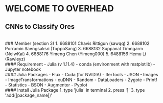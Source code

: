 # WELCOME TO OVERHEAD
## CNNs to Classify Ores
<br>
### Member (section 3)
1. 6688101 Chavis Rittigun (sawqq)
2. 6688102 Porramin Saengsaksri (ToppoSang)
3. 6688132 Suppanat Timngarm (NeiwKai)
4. 6688176 Yimeng Chen (Yimeng000)
5. 6488156 Hemu Li (Rawleyz)
<br>
#### Requirement
- Julia (v  1.11.4)
- conda (environment with matplotlib)
- Jupyter notebook
<br> 
#### Julia Packages
- Flux
- Cuda (for NVIDIA)
- IterTools
- JSON
- Images
- ImageTransformations
- cuDNN
- Random
- DataLoaders
- Zygote
- Printf
- Statistics
- BSON
- Augmentor
- Pyplot
<br>
#### Install Julia Package
1. type 'julia' in terminal
2. press ']'
3. type 'add([package_name])'
